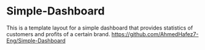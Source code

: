 # Simple-Dashboard

This is a template layout for a simple dashboard that provides statistics of customers and profits of a certain brand.
https://github.com/AhmedHafez7-Eng/Simple-Dashboard
